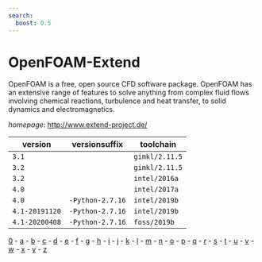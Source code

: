 ```yaml
---
search:
  boost: 0.5
---
```

# OpenFOAM-Extend

OpenFOAM is a free, open source CFD software package.  OpenFOAM has an extensive range of features to solve anything from complex fluid flows involving chemical reactions, turbulence and heat transfer,  to solid dynamics and electromagnetics.

*homepage*: <http://www.extend-project.de/>

version | versionsuffix | toolchain
--------|---------------|----------
``3.1`` |  | ``gimkl/2.11.5``
``3.2`` |  | ``gimkl/2.11.5``
``3.2`` |  | ``intel/2016a``
``4.0`` |  | ``intel/2017a``
``4.0`` | ``-Python-2.7.16`` | ``intel/2019b``
``4.1-20191120`` | ``-Python-2.7.16`` | ``intel/2019b``
``4.1-20200408`` | ``-Python-2.7.16`` | ``foss/2019b``

[0](../0/index.md) - [a](../a/index.md) - [b](../b/index.md) - [c](../c/index.md) - [d](../d/index.md) - [e](../e/index.md) - [f](../f/index.md) - [g](../g/index.md) - [h](../h/index.md) - [i](../i/index.md) - [j](../j/index.md) - [k](../k/index.md) - [l](../l/index.md) - [m](../m/index.md) - [n](../n/index.md) - [o](../o/index.md) - [p](../p/index.md) - [q](../q/index.md) - [r](../r/index.md) - [s](../s/index.md) - [t](../t/index.md) - [u](../u/index.md) - [v](../v/index.md) - [w](../w/index.md) - [x](../x/index.md) - [y](../y/index.md) - [z](../z/index.md)

